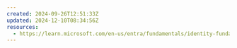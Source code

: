 ```yaml
---
created: 2024-09-26T12:51:33Z
updated: 2024-12-10T08:34:56Z
resources:
  - https://learn.microsoft.com/en-us/entra/fundamentals/identity-fundamental-concepts
---
```

